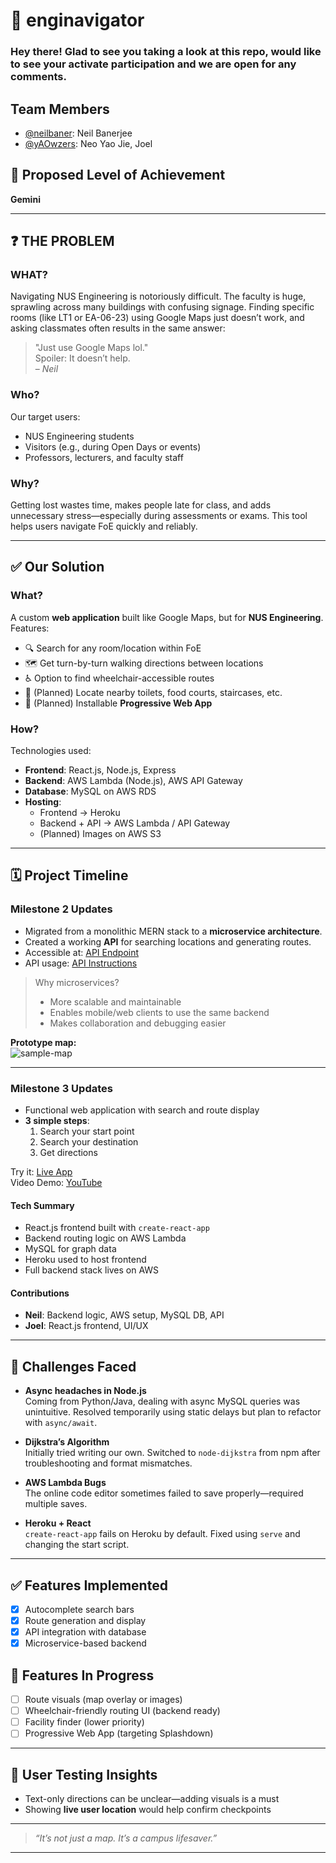  # 🧭 enginavigator

### Hey there! Glad to see you taking a look at this repo, would like to see your activate participation and we are open for any comments.

## Team Members

- [@neilbaner](https://github.com/neilbaner): Neil Banerjee  
- [@yAOwzers](https://github.com/yAOwzers): Neo Yao Jie, Joel

## 🚀 Proposed Level of Achievement

**Gemini**

---

## ❓ THE PROBLEM

### WHAT?

Navigating NUS Engineering is notoriously difficult. The faculty is huge, sprawling across many buildings with confusing signage. Finding specific rooms (like LT1 or EA-06-23) using Google Maps just doesn’t work, and asking classmates often results in the same answer:  
> "Just use Google Maps lol."  
Spoiler: It doesn’t help.  
– *Neil*

### Who?

Our target users:

- NUS Engineering students  
- Visitors (e.g., during Open Days or events)  
- Professors, lecturers, and faculty staff  

### Why?

Getting lost wastes time, makes people late for class, and adds unnecessary stress—especially during assessments or exams. This tool helps users navigate FoE quickly and reliably.

---

## ✅ Our Solution

### What?

A custom **web application** built like Google Maps, but for **NUS Engineering**. Features:

- 🔍 Search for any room/location within FoE  
- 🗺️ Get turn-by-turn walking directions between locations  
- ♿ Option to find wheelchair-accessible routes  
- 🚻 (Planned) Locate nearby toilets, food courts, staircases, etc.  
- 📱 (Planned) Installable **Progressive Web App**

### How?

Technologies used:

- **Frontend**: React.js, Node.js, Express  
- **Backend**: AWS Lambda (Node.js), AWS API Gateway  
- **Database**: MySQL on AWS RDS  
- **Hosting**:  
  - Frontend → Heroku  
  - Backend + API → AWS Lambda / API Gateway  
  - (Planned) Images on AWS S3  

---

## 🗓️ Project Timeline

### Milestone 2 Updates

- Migrated from a monolithic MERN stack to a **microservice architecture**.
- Created a working **API** for searching locations and generating routes.  
- Accessible at: [API Endpoint](https://0997tcpnme.execute-api.us-east-1.amazonaws.com/testing/)  
- API usage: [API Instructions](https://github.com/neilbaner/enginavigator/blob/master/api_instructions.md)

> Why microservices?
> - More scalable and maintainable
> - Enables mobile/web clients to use the same backend
> - Makes collaboration and debugging easier

**Prototype map:**  
![sample-map](https://github.com/NeilBaner/enginavigator/blob/master/prototype_one_map.jpg)

---

### Milestone 3 Updates

- Functional web application with search and route display  
- **3 simple steps**:  
  1. Search your start point  
  2. Search your destination  
  3. Get directions

Try it: [Live App](https://bit.ly/2WSc6zm)  
Video Demo: [YouTube](https://youtu.be/ppMojLehukI)

#### Tech Summary

- React.js frontend built with `create-react-app`
- Backend routing logic on AWS Lambda
- MySQL for graph data
- Heroku used to host frontend  
- Full backend stack lives on AWS

#### Contributions

- **Neil**: Backend logic, AWS setup, MySQL DB, API  
- **Joel**: React.js frontend, UI/UX  

---

## 🧩 Challenges Faced

- **Async headaches in Node.js**  
  Coming from Python/Java, dealing with async MySQL queries was unintuitive. Resolved temporarily using static delays but plan to refactor with `async/await`.

- **Dijkstra’s Algorithm**  
  Initially tried writing our own. Switched to `node-dijkstra` from npm after troubleshooting and format mismatches.

- **AWS Lambda Bugs**  
  The online code editor sometimes failed to save properly—required multiple saves.

- **Heroku + React**  
  `create-react-app` fails on Heroku by default. Fixed using `serve` and changing the start script.

---

## ✅ Features Implemented

- [x] Autocomplete search bars  
- [x] Route generation and display  
- [x] API integration with database  
- [x] Microservice-based backend  

## 🔧 Features In Progress

- [ ] Route visuals (map overlay or images)  
- [ ] Wheelchair-friendly routing UI (backend ready)  
- [ ] Facility finder (lower priority)  
- [ ] Progressive Web App (targeting Splashdown)

---

## 🧪 User Testing Insights

- Text-only directions can be unclear—adding visuals is a must  
- Showing **live user location** would help confirm checkpoints

---

> *“It’s not just a map. It’s a campus lifesaver.”*

---
